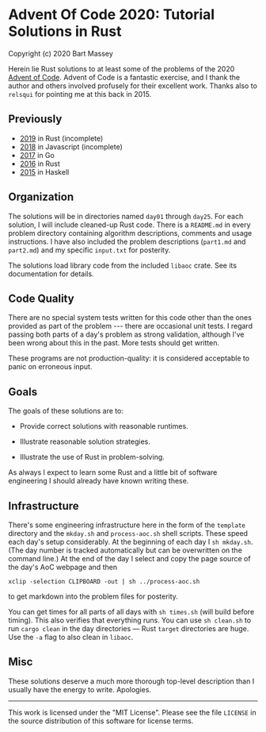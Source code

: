 # Advent Of Code 2020: Tutorial Solutions in Rust
Copyright (c) 2020 Bart Massey

Herein lie Rust solutions to at least some of the problems
of the 2020
[Advent of Code](http://adventofcode.com). Advent of Code is
a fantastic exercise, and I thank the author and others
involved profusely for their excellent work. Thanks also to
`relsqui` for pointing me at this back in 2015.

## Previously

* [2019](http://github.com/BartMassey/advent-of-code-2019)
  in Rust (incomplete)
* [2018](http://gitlab.com/BartMassey/advent-of-code-2018)
  in Javascript (incomplete)
* [2017](http://gitlab.com/BartMassey/advent-of-code-2017)
  in Go
* [2016](http://github.com/BartMassey/advent-of-code-2016)
  in Rust
* [2015](http://github.com/BartMassey/advent-of-code-2015)
  in Haskell

## Organization

The solutions will be in directories named `day01` through
`day25`. For each solution, I will include cleaned-up Rust
code. There is a `README.md` in every problem directory
containing algorithm descriptions, comments and usage
instructions. I have also included the problem descriptions
(`part1.md` and `part2.md`) and my specific `input.txt` for
posterity.

The solutions load library code from the included `libaoc`
crate. See its documentation for details.

## Code Quality

There are no special system tests written for this code
other than the ones provided as part of the problem ---
there are occasional unit tests. I regard passing both parts
of a day's problem as strong validation, although I've been
wrong about this in the past. More tests should get written.

These programs are not production-quality: it is considered
acceptable to panic on erroneous input.

## Goals

The goals of these solutions are to:

* Provide correct solutions with reasonable runtimes.

* Illustrate reasonable solution strategies.

* Illustrate the use of Rust in problem-solving.

As always I expect to learn some Rust and a little bit of
software engineering I should already have known writing
these.

## Infrastructure

There's some engineering infrastructure here in the form of
the `template` directory and the `mkday.sh` and
`process-aoc.sh` shell scripts.  These speed each day's
setup considerably. At the beginning of each day I `sh
mkday.sh`. (The day number is tracked automatically but can
be overwritten on the command line.) At the end of the
day I select and copy the page source of the day's AoC
webpage and then

    xclip -selection CLIPBOARD -out | sh ../process-aoc.sh

to get markdown into the problem files for posterity.

You can get times for all parts of all days with `sh
times.sh` (will build before timing). This also verifies
that everything runs.  You can use `sh clean.sh` to run
`cargo clean` in the day directories — Rust `target`
directories are huge. Use the `-a` flag to also clean in
`libaoc`.

## Misc

These solutions deserve a much more thorough top-level
description than I usually have the energy to
write. Apologies.

---

This work is licensed under the "MIT License".  Please see
the file `LICENSE` in the source distribution of this
software for license terms.
